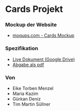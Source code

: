 # Cards Projekt

### Mockup der Website
 - [moqups.com - Cards Mockup](https://app.moqups.com/VUYp7s0D4UqeeIMvjr9dAqMuGBVSfY4o/view/page/ae30a9ac6)

### Spezifikation
 - [Live Dokument (Google Drive)](https://docs.google.com/document/d/1xndBr1c1-UpDQ6IDidkVd7RR4XhCvFRRsA06Sh4eckw/edit?usp=sharing)
 - [Abgabe als pdf](documentation/Spezifikation_abgabe_23_10_2023.pdf)

### Von
 - Eike Torben Menzel
 - Maria Kazim
 - Gürkan Deniz
 - Tim Martin Süllner
